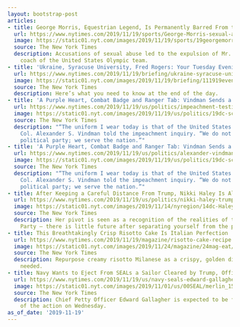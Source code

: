 ```yaml
---
layout: bootstrap-post
articles:
- title: George Morris, Equestrian Legend, Is Permanently Barred From the Sport
  url: https://www.nytimes.com/2019/11/19/sports/George-Morris-sexual-abuse.html
  image: https://static01.nyt.com/images/2019/11/19/sports/19georgemorris/19georgemorris-facebookJumbo.jpg
  source: The New York Times
  description: Accusations of sexual abuse led to the expulsion of Mr. Morris, a former
    coach of the United States Olympic team.
- title: 'Ukraine, Syracuse University, Fred Rogers: Your Tuesday Evening Briefing'
  url: https://www.nytimes.com/2019/11/19/briefing/ukraine-syracuse-university-fred-rogers.html
  image: https://static01.nyt.com/images/2019/11/19/briefing/111919evening-briefing-promo/111919evening-briefing-promo-facebookJumbo.jpg
  source: The New York Times
  description: Here’s what you need to know at the end of the day.
- title: 'A Purple Heart, Combat Badge and Ranger Tab: Vindman Sends a Message'
  url: https://www.nytimes.com/2019/11/19/us/politics/impeachment-testimony-day-3.html
  image: https://static01.nyt.com/images/2019/11/19/us/politics/19dc-scene1/19dc-scene1-facebookJumbo.jpg
  source: The New York Times
  description: "“The uniform I wear today is that of the United States Army,” Lt.
    Col. Alexander S. Vindman told the impeachment inquiry. “We do not serve any particular
    political party; we serve the nation.”"
- title: 'A Purple Heart, Combat Badge and Ranger Tab: Vindman Sends a Message'
  url: https://www.nytimes.com/2019/11/19/us/politics/alexander-vindman-impeachment-testimony.html
  image: https://static01.nyt.com/images/2019/11/19/us/politics/19dc-scene1/19dc-scene1-facebookJumbo.jpg
  source: The New York Times
  description: "“The uniform I wear today is that of the United States Army,” Lt.
    Col. Alexander S. Vindman told the impeachment inquiry. “We do not serve any particular
    political party; we serve the nation.”"
- title: After Keeping a Careful Distance From Trump, Nikki Haley Is All In
  url: https://www.nytimes.com/2019/11/19/us/politics/nikki-haley-trump.html
  image: https://static01.nyt.com/images/2019/11/14/nyregion/14dc-Haley1/14dc-Haley1-facebookJumbo.jpg
  source: The New York Times
  description: Her pivot is seen as a recognition of the realities of today’s Republican
    Party — there is little future after separating yourself from the president.
- title: This Breathtakingly Crisp Risotto Cake Is Italian Perfection
  url: https://www.nytimes.com/2019/11/19/magazine/risotto-cake-recipe.html
  image: https://static01.nyt.com/images/2019/11/24/magazine/24mag-eat/24mag-eat-facebookJumbo.jpg
  source: The New York Times
  description: Repurpose creamy risotto Milanese as a crispy, golden disc. No garnish
    needed.
- title: Navy Wants to Eject From SEALs a Sailor Cleared by Trump, Officials Say
  url: https://www.nytimes.com/2019/11/19/us/navy-seals-edward-gallagher-trident.html
  image: https://static01.nyt.com/images/2019/11/01/us/00SEAL/merlin_157383096_eaaa6a64-12df-4223-9b3a-c9577dc6d4a8-facebookJumbo.jpg
  source: The New York Times
  description: Chief Petty Officer Edward Gallagher is expected to be formally notified
    of the action on Wednesday.
as_of_date: '2019-11-19'
---
```


